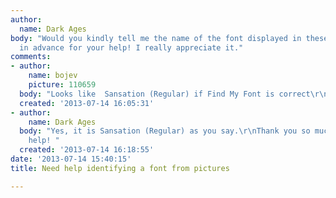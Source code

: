 ```yaml
---
author:
  name: Dark Ages
body: "Would you kindly tell me the name of the font displayed in these pictures?\r\nThanks
  in advance for your help! I really appreciate it."
comments:
- author:
    name: bojev
    picture: 110659
  body: "Looks like  Sansation (Regular) if Find My Font is correct\r\n\r\nhttp://www.fontsquirrel.com/fonts/Sansation"
  created: '2013-07-14 16:05:31'
- author:
    name: Dark Ages
  body: "Yes, it is Sansation (Regular) as you say.\r\nThank you so much for your
    help! "
  created: '2013-07-14 16:18:55'
date: '2013-07-14 15:40:15'
title: Need help identifying a font from pictures

---
```

